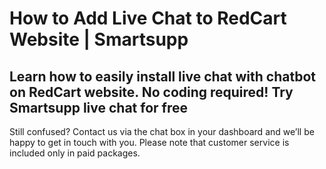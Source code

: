 # How to Add Live Chat to RedCart Website | Smartsupp
## Learn how to easily install live chat with chatbot on RedCart website. No coding required! Try Smartsupp live chat for free
Still confused? Contact us via the chat box in your dashboard and we’ll be happy to get in touch with you. Please note that customer service is included only in paid packages.

